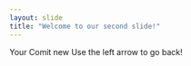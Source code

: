```yaml
---
layout: slide
title: "Welcome to our second slide!"
---
```

Your Comit new
Use the left arrow to go back!
